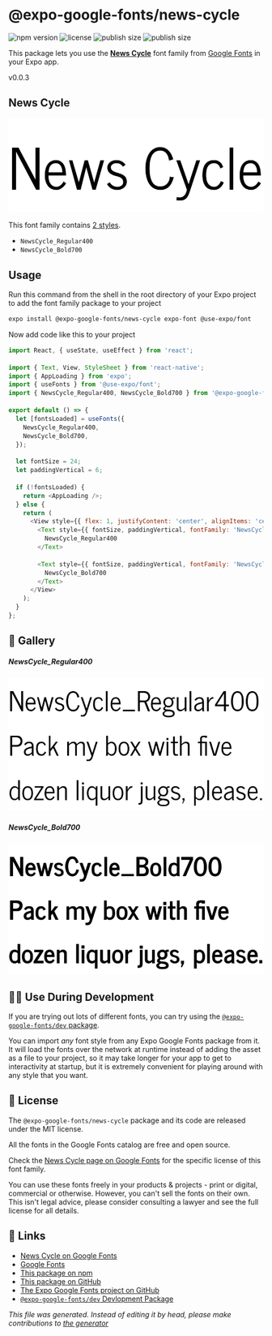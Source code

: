 # @expo-google-fonts/news-cycle

![npm version](https://flat.badgen.net/npm/v/@expo-google-fonts/news-cycle)
![license](https://flat.badgen.net/github/license/expo/google-fonts)
![publish size](https://flat.badgen.net/packagephobia/install/@expo-google-fonts/news-cycle)
![publish size](https://flat.badgen.net/packagephobia/publish/@expo-google-fonts/news-cycle)

This package lets you use the [**News Cycle**](https://fonts.google.com/specimen/News+Cycle) font family from [Google Fonts](https://fonts.google.com/) in your Expo app.

v0.0.3

## News Cycle

![News Cycle](./font-family.png)

This font family contains [2 styles](#gallery).

- `NewsCycle_Regular400`
- `NewsCycle_Bold700`

## Usage

Run this command from the shell in the root directory of your Expo project to add the font family package to your project
```sh
expo install @expo-google-fonts/news-cycle expo-font @use-expo/font
```

Now add code like this to your project
```js
import React, { useState, useEffect } from 'react';

import { Text, View, StyleSheet } from 'react-native';
import { AppLoading } from 'expo';
import { useFonts } from '@use-expo/font';
import { NewsCycle_Regular400, NewsCycle_Bold700 } from '@expo-google-fonts/news-cycle';

export default () => {
  let [fontsLoaded] = useFonts({
    NewsCycle_Regular400,
    NewsCycle_Bold700,
  });

  let fontSize = 24;
  let paddingVertical = 6;

  if (!fontsLoaded) {
    return <AppLoading />;
  } else {
    return (
      <View style={{ flex: 1, justifyContent: 'center', alignItems: 'center' }}>
        <Text style={{ fontSize, paddingVertical, fontFamily: 'NewsCycle_Regular400' }}>
          NewsCycle_Regular400
        </Text>

        <Text style={{ fontSize, paddingVertical, fontFamily: 'NewsCycle_Bold700' }}>
          NewsCycle_Bold700
        </Text>
      </View>
    );
  }
};

```

## 🔡 Gallery

##### NewsCycle_Regular400
![NewsCycle_Regular400](./9dc74270959405ee468a6ea83452b01a8075067bf71cb96c8097511477f8aec6.ttf.png)

##### NewsCycle_Bold700
![NewsCycle_Bold700](./301d13c6e3a40093c2244566226928b2e8bd2843d5cb06302c5c30b44c3d4bc2.ttf.png)


## 👩‍💻 Use During Development

If you are trying out lots of different fonts, you can try using the [`@expo-google-fonts/dev` package](https://github.com/expo/google-fonts/tree/master/font-packages/dev#readme).

You can import *any* font style from any Expo Google Fonts package from it. It will load the fonts
over the network at runtime instead of adding the asset as a file to your project, so it may take longer
for your app to get to interactivity at startup, but it is extremely convenient
for playing around with any style that you want.

## 📖 License

The `@expo-google-fonts/news-cycle` package and its code are released under the MIT license.

All the fonts in the Google Fonts catalog are free and open source.

Check the [News Cycle page on Google Fonts](https://fonts.google.com/specimen/News+Cycle) for the specific license of this font family.

You can use these fonts freely in your products & projects - print or digital, commercial or otherwise. However, you can't sell the fonts on their own. This isn't legal advice, please consider consulting a lawyer and see the full license for all details.

## 🔗 Links

- [News Cycle on Google Fonts](https://fonts.google.com/specimen/News+Cycle)
- [Google Fonts](https://fonts.google.com/)
- [This package on npm](https://www.npmjs.com/package/@expo-google-fonts/news-cycle)
- [This package on GitHub](https://github.com/expo/google-fonts/tree/master/font-packages/news-cycle)
- [The Expo Google Fonts project on GitHub](https://github.com/expo/google-fonts)
- [`@expo-google-fonts/dev` Devlopment Package](https://github.com/expo/google-fonts/tree/master/font-packages/dev)


*This file was generated. Instead of editing it by head, please make contributions to [the generator](https://github.com/expo/google-fonts/tree/master/packages/generator)*
